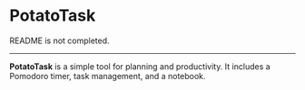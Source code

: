 # PotatoTask
README is not completed.

----
**PotatoTask** is a simple tool for planning and productivity.
It includes a Pomodoro timer, task management, and a notebook.
